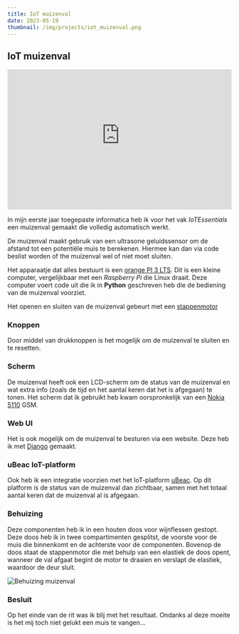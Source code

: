 ```yaml
---
title: IoT muizenval
date: 2023-05-19
thumbnail: /img/projects/iot_muizenval.png
---
```


## IoT muizenval

<iframe style="max-width: 100%;" width="560" height="315" src="https://www.youtube-nocookie.com/embed/tCBAd3iY1O8?si=9nB02cXizRYY426I" title="YouTube video player" frameborder="0" allow="accelerometer; autoplay; clipboard-write; encrypted-media; gyroscope; picture-in-picture; web-share" allowfullscreen></iframe>

In mijn eerste jaar toegepaste informatica heb ik voor het vak _IoTEssentials_ een muizenval gemaakt die volledig automatisch werkt.

De muizenval maakt gebruik van een ultrasone geluidssensor om de afstand tot een potentiële muis te berekenen.
Hiermee kan dan via code beslist worden of the muizenval wel of niet moet sluiten.

Het apparaatje dat alles bestuurt is een [orange PI 3 LTS](http://www.orangepi.org/html/hardWare/computerAndMicrocontrollers/details/orange-pi-3-LTS.html).
Dit is een kleine computer, vergelijkbaar met een _Raspberry Pi_ die Linux draait.
Deze computer voert code uit die ik in **Python** geschreven heb die de bediening van de muizenval voorziet.

Het openen en sluiten van de muizenval gebeurt met een [stappenmotor](https://nl.wikipedia.org/wiki/Stappenmotor)

### Knoppen

Door middel van drukknoppen is het mogelijk om de muizenval te sluiten en te resetten.

### Scherm

De muizenval heeft ook een LCD-scherm om de status van de muizenval en wat extra info (zoals de tijd en het aantal keren dat het is afgegaan) te tonen.
Het scherm dat ik gebruikt heb kwam oorspronkelijk van een [Nokia 5110](https://en.wikipedia.org/wiki/Nokia_5110) GSM.

### Web UI

Het is ook mogelijk om de muizenval te besturen via een website. Deze heb ik met [Django](https://www.djangoproject.com/) gemaakt.

### uBeac IoT-platform

Ook heb ik een integratie voorzien met het IoT-platform [uBeac](https://www.ubeac.io/).
Op dit platform is de status van de muizenval dan zichtbaar, samen met het totaal aantal keren dat de muizenval al is afgegaan.

### Behuizing

Deze componenten heb ik in een houten doos voor wijnflessen gestopt.
Deze doos heb ik in twee compartimenten gesplitst, de voorste voor de muis die binnenkomt en de achterste voor de componenten.
Bovenop de doos staat de stappenmotor die met behulp van een elastiek de doos opent, wanneer de val afgaat begint de motor te draaien en verslapt de elastiek, waardoor de deur sluit.

![Behuizing muizenval](/img/projects/iot_muizenval.png)

### Besluit

Op het einde van de rit was ik blij met het resultaat.
Ondanks al deze moeite is het mij toch niet gelukt een muis te vangen...
